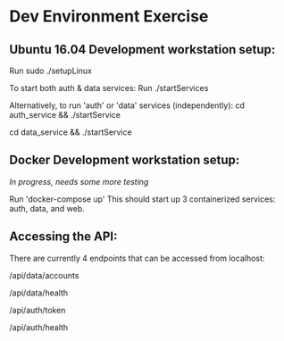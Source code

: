 # Dev Environment Exercise

##

## Ubuntu 16.04 Development workstation setup:
Run sudo ./setupLinux

To start both auth & data services:
Run ./startServices

Alternatively, to run 'auth' or 'data' services (independently):
cd auth_service && ./startService

cd data_service && ./startService

## Docker Development workstation setup:
 *In progress, needs some more testing*

Run 'docker-compose up' This should start up 3 containerized services: auth, data, and web.

## Accessing the API:
There are currently 4 endpoints that can be accessed from localhost:

/api/data/accounts

/api/data/health

/api/auth/token

/api/auth/health

